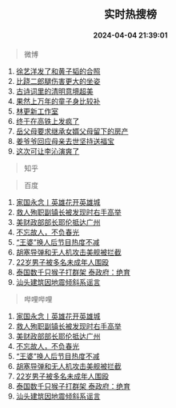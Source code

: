 <div align="center"><h2>实时热搜榜</h2><h4>2024-04-04 21:39:01</h4></div>

> 微博  

1. [徐艺洋发了和黄子韬的合照](https://s.weibo.com/weibo?q=%23%E5%BE%90%E8%89%BA%E6%B4%8B%E5%8F%91%E4%BA%86%E5%92%8C%E9%BB%84%E5%AD%90%E9%9F%AC%E7%9A%84%E5%90%88%E7%85%A7%23&t=31&band_rank=1&Refer=top)<br />
2. [比跷二郎腿伤害更大的坐姿](https://s.weibo.com/weibo?q=%23%E6%AF%94%E8%B7%B7%E4%BA%8C%E9%83%8E%E8%85%BF%E4%BC%A4%E5%AE%B3%E6%9B%B4%E5%A4%A7%E7%9A%84%E5%9D%90%E5%A7%BF%23&t=31&band_rank=2&Refer=top)<br />
3. [古诗词里的清明意境超美](https://s.weibo.com/weibo?q=%23%E5%8F%A4%E8%AF%97%E8%AF%8D%E9%87%8C%E7%9A%84%E6%B8%85%E6%98%8E%E6%84%8F%E5%A2%83%E8%B6%85%E7%BE%8E%23&t=31&band_rank=3&Refer=top)<br />
4. [果然上万年的童子身比较补](https://s.weibo.com/weibo?q=%E6%9E%9C%E7%84%B6%E4%B8%8A%E4%B8%87%E5%B9%B4%E7%9A%84%E7%AB%A5%E5%AD%90%E8%BA%AB%E6%AF%94%E8%BE%83%E8%A1%A5&t=31&band_rank=4&Refer=top)<br />
5. [林更新工作室](https://s.weibo.com/weibo?q=%E6%9E%97%E6%9B%B4%E6%96%B0%E5%B7%A5%E4%BD%9C%E5%AE%A4&t=31&band_rank=5&Refer=top)<br />
6. [终于在高铁上发疯了](https://s.weibo.com/weibo?q=%23%E7%BB%88%E4%BA%8E%E5%9C%A8%E9%AB%98%E9%93%81%E4%B8%8A%E5%8F%91%E7%96%AF%E4%BA%86%23&t=31&band_rank=6&Refer=top)<br />
7. [岳父母要求继承女婿父母留下的房产](https://s.weibo.com/weibo?q=%23%E5%B2%B3%E7%88%B6%E6%AF%8D%E8%A6%81%E6%B1%82%E7%BB%A7%E6%89%BF%E5%A5%B3%E5%A9%BF%E7%88%B6%E6%AF%8D%E7%95%99%E4%B8%8B%E7%9A%84%E6%88%BF%E4%BA%A7%23&t=31&band_rank=7&Refer=top)<br />
8. [姜爷爷回应母亲去世坚持送福宝](https://s.weibo.com/weibo?q=%23%E5%A7%9C%E7%88%B7%E7%88%B7%E5%9B%9E%E5%BA%94%E6%AF%8D%E4%BA%B2%E5%8E%BB%E4%B8%96%E5%9D%9A%E6%8C%81%E9%80%81%E7%A6%8F%E5%AE%9D%23&t=31&band_rank=8&Refer=top)<br />
9. [这次可让李沁演爽了](https://s.weibo.com/weibo?q=%E8%BF%99%E6%AC%A1%E5%8F%AF%E8%AE%A9%E6%9D%8E%E6%B2%81%E6%BC%94%E7%88%BD%E4%BA%86&t=31&band_rank=9&Refer=top)<br />

> 知乎  


> 百度  

1. [家国永念丨英雄花开英雄城](https://www.baidu.com/s?wd=%E5%AE%B6%E5%9B%BD%E6%B0%B8%E5%BF%B5%E4%B8%A8%E8%8B%B1%E9%9B%84%E8%8A%B1%E5%BC%80%E8%8B%B1%E9%9B%84%E5%9F%8E&sa=fyb_news&rsv_dl=fyb_news)<br />
2. [救人殉职副镇长被发现时右手高举](https://www.baidu.com/s?wd=%E6%95%91%E4%BA%BA%E6%AE%89%E8%81%8C%E5%89%AF%E9%95%87%E9%95%BF%E8%A2%AB%E5%8F%91%E7%8E%B0%E6%97%B6%E5%8F%B3%E6%89%8B%E9%AB%98%E4%B8%BE&sa=fyb_news&rsv_dl=fyb_news)<br />
3. [美财政部部长耶伦抵达广州](https://www.baidu.com/s?wd=%E7%BE%8E%E8%B4%A2%E6%94%BF%E9%83%A8%E9%83%A8%E9%95%BF%E8%80%B6%E4%BC%A6%E6%8A%B5%E8%BE%BE%E5%B9%BF%E5%B7%9E&sa=fyb_news&rsv_dl=fyb_news)<br />
4. [不忘故人，不负春光](https://www.baidu.com/s?wd=%E4%B8%8D%E5%BF%98%E6%95%85%E4%BA%BA%EF%BC%8C%E4%B8%8D%E8%B4%9F%E6%98%A5%E5%85%89&sa=fyb_news&rsv_dl=fyb_news)<br />
5. [“王婆”换人后节目热度不减](https://www.baidu.com/s?wd=%E2%80%9C%E7%8E%8B%E5%A9%86%E2%80%9D%E6%8D%A2%E4%BA%BA%E5%90%8E%E8%8A%82%E7%9B%AE%E7%83%AD%E5%BA%A6%E4%B8%8D%E5%87%8F&sa=fyb_news&rsv_dl=fyb_news)<br />
6. [胡塞导弹和无人机攻击美舰被拦截](https://www.baidu.com/s?wd=%E8%83%A1%E5%A1%9E%E5%AF%BC%E5%BC%B9%E5%92%8C%E6%97%A0%E4%BA%BA%E6%9C%BA%E6%94%BB%E5%87%BB%E7%BE%8E%E8%88%B0%E8%A2%AB%E6%8B%A6%E6%88%AA&sa=fyb_news&rsv_dl=fyb_news)<br />
7. [22岁男子被多名未成年人围殴](https://www.baidu.com/s?wd=22%E5%B2%81%E7%94%B7%E5%AD%90%E8%A2%AB%E5%A4%9A%E5%90%8D%E6%9C%AA%E6%88%90%E5%B9%B4%E4%BA%BA%E5%9B%B4%E6%AE%B4&sa=fyb_news&rsv_dl=fyb_news)<br />
8. [泰国数千只猴子打群架 泰政府：绝育](https://www.baidu.com/s?wd=%E6%B3%B0%E5%9B%BD%E6%95%B0%E5%8D%83%E5%8F%AA%E7%8C%B4%E5%AD%90%E6%89%93%E7%BE%A4%E6%9E%B6+%E6%B3%B0%E6%94%BF%E5%BA%9C%EF%BC%9A%E7%BB%9D%E8%82%B2&sa=fyb_news&rsv_dl=fyb_news)<br />
9. [汕头建筑因地震倾斜系谣言](https://www.baidu.com/s?wd=%E6%B1%95%E5%A4%B4%E5%BB%BA%E7%AD%91%E5%9B%A0%E5%9C%B0%E9%9C%87%E5%80%BE%E6%96%9C%E7%B3%BB%E8%B0%A3%E8%A8%80&sa=fyb_news&rsv_dl=fyb_news)<br />

> 哔哩哔哩  

1. [家国永念丨英雄花开英雄城](https://www.baidu.com/s?wd=%E5%AE%B6%E5%9B%BD%E6%B0%B8%E5%BF%B5%E4%B8%A8%E8%8B%B1%E9%9B%84%E8%8A%B1%E5%BC%80%E8%8B%B1%E9%9B%84%E5%9F%8E&sa=fyb_news&rsv_dl=fyb_news)<br />
2. [救人殉职副镇长被发现时右手高举](https://www.baidu.com/s?wd=%E6%95%91%E4%BA%BA%E6%AE%89%E8%81%8C%E5%89%AF%E9%95%87%E9%95%BF%E8%A2%AB%E5%8F%91%E7%8E%B0%E6%97%B6%E5%8F%B3%E6%89%8B%E9%AB%98%E4%B8%BE&sa=fyb_news&rsv_dl=fyb_news)<br />
3. [美财政部部长耶伦抵达广州](https://www.baidu.com/s?wd=%E7%BE%8E%E8%B4%A2%E6%94%BF%E9%83%A8%E9%83%A8%E9%95%BF%E8%80%B6%E4%BC%A6%E6%8A%B5%E8%BE%BE%E5%B9%BF%E5%B7%9E&sa=fyb_news&rsv_dl=fyb_news)<br />
4. [不忘故人，不负春光](https://www.baidu.com/s?wd=%E4%B8%8D%E5%BF%98%E6%95%85%E4%BA%BA%EF%BC%8C%E4%B8%8D%E8%B4%9F%E6%98%A5%E5%85%89&sa=fyb_news&rsv_dl=fyb_news)<br />
5. [“王婆”换人后节目热度不减](https://www.baidu.com/s?wd=%E2%80%9C%E7%8E%8B%E5%A9%86%E2%80%9D%E6%8D%A2%E4%BA%BA%E5%90%8E%E8%8A%82%E7%9B%AE%E7%83%AD%E5%BA%A6%E4%B8%8D%E5%87%8F&sa=fyb_news&rsv_dl=fyb_news)<br />
6. [胡塞导弹和无人机攻击美舰被拦截](https://www.baidu.com/s?wd=%E8%83%A1%E5%A1%9E%E5%AF%BC%E5%BC%B9%E5%92%8C%E6%97%A0%E4%BA%BA%E6%9C%BA%E6%94%BB%E5%87%BB%E7%BE%8E%E8%88%B0%E8%A2%AB%E6%8B%A6%E6%88%AA&sa=fyb_news&rsv_dl=fyb_news)<br />
7. [22岁男子被多名未成年人围殴](https://www.baidu.com/s?wd=22%E5%B2%81%E7%94%B7%E5%AD%90%E8%A2%AB%E5%A4%9A%E5%90%8D%E6%9C%AA%E6%88%90%E5%B9%B4%E4%BA%BA%E5%9B%B4%E6%AE%B4&sa=fyb_news&rsv_dl=fyb_news)<br />
8. [泰国数千只猴子打群架 泰政府：绝育](https://www.baidu.com/s?wd=%E6%B3%B0%E5%9B%BD%E6%95%B0%E5%8D%83%E5%8F%AA%E7%8C%B4%E5%AD%90%E6%89%93%E7%BE%A4%E6%9E%B6+%E6%B3%B0%E6%94%BF%E5%BA%9C%EF%BC%9A%E7%BB%9D%E8%82%B2&sa=fyb_news&rsv_dl=fyb_news)<br />
9. [汕头建筑因地震倾斜系谣言](https://www.baidu.com/s?wd=%E6%B1%95%E5%A4%B4%E5%BB%BA%E7%AD%91%E5%9B%A0%E5%9C%B0%E9%9C%87%E5%80%BE%E6%96%9C%E7%B3%BB%E8%B0%A3%E8%A8%80&sa=fyb_news&rsv_dl=fyb_news)<br />
